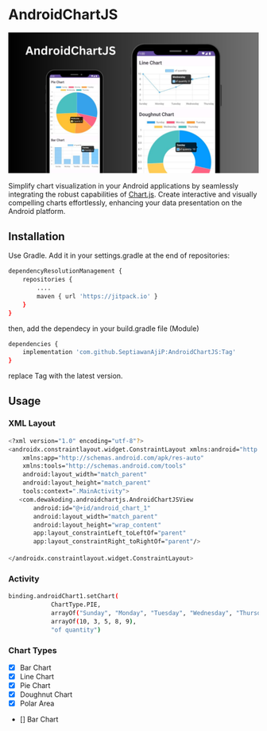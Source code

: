 # AndroidChartJS
![image](https://raw.githubusercontent.com/SeptiawanAjiP/AndroidChartJS/master/demo-image.jpeg)

Simplify chart visualization in your Android applications by seamlessly integrating the robust capabilities of [Chart.js](https://www.chartjs.org/). Create interactive and visually compelling charts effortlessly, enhancing your data presentation on the Android platform.

## Installation

Use Gradle. Add it in your settings.gradle at the end of repositories:

```bash
dependencyResolutionManagement {
    repositories {
        ....
        maven { url 'https://jitpack.io' }
    }
}
```
then, add the dependecy in your build.gradle file (Module)
```bash
dependencies {
    implementation 'com.github.SeptiawanAjiP:AndroidChartJS:Tag'
}
```
replace Tag with the latest version.

## Usage
### XML Layout
```bash
<?xml version="1.0" encoding="utf-8"?>
<androidx.constraintlayout.widget.ConstraintLayout xmlns:android="http://schemas.android.com/apk/res/android"
    xmlns:app="http://schemas.android.com/apk/res-auto"
    xmlns:tools="http://schemas.android.com/tools"
    android:layout_width="match_parent"
    android:layout_height="match_parent"
    tools:context=".MainActivity">
   <com.dewakoding.androidchartjs.AndroidChartJSView
       android:id="@+id/android_chart_1"
       android:layout_width="match_parent"
       android:layout_height="wrap_content"
       app:layout_constraintLeft_toLeftOf="parent"
       app:layout_constraintRight_toRightOf="parent"/>

</androidx.constraintlayout.widget.ConstraintLayout>
```
### Activity
```bash
binding.androidChart1.setChart(
            ChartType.PIE,
            arrayOf("Sunday", "Monday", "Tuesday", "Wednesday", "Thursday"),
            arrayOf(10, 3, 5, 8, 9),
            "of quantity")
```
### Chart Types
- [x] Bar Chart
- [x] Line Chart
- [x] Pie Chart
- [x] Doughnut Chart
- [x] Polar Area
- [] Bar Chart